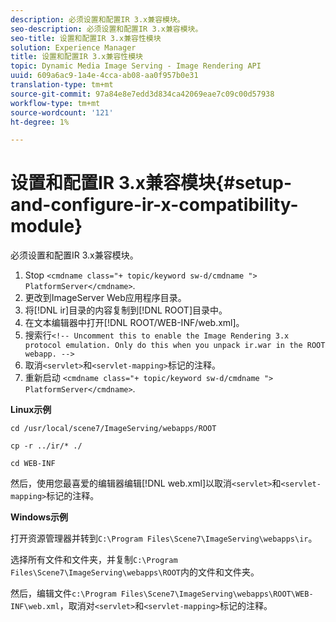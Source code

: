 ```yaml
---
description: 必须设置和配置IR 3.x兼容模块。
seo-description: 必须设置和配置IR 3.x兼容模块。
seo-title: 设置和配置IR 3.x兼容性模块
solution: Experience Manager
title: 设置和配置IR 3.x兼容性模块
topic: Dynamic Media Image Serving - Image Rendering API
uuid: 609a6ac9-1a4e-4cca-ab08-aa0f957b0e31
translation-type: tm+mt
source-git-commit: 97a84e8e7edd3d834ca42069eae7c09c00d57938
workflow-type: tm+mt
source-wordcount: '121'
ht-degree: 1%

---
```



# 设置和配置IR 3.x兼容模块{#setup-and-configure-ir-x-compatibility-module}

必须设置和配置IR 3.x兼容模块。

1. Stop `<cmdname class="+ topic/keyword sw-d/cmdname ">  PlatformServer</cmdname>`.
1. 更改到ImageServer Web应用程序目录。
1. 将[!DNL ir]目录的内容复制到[!DNL ROOT]目录中。
1. 在文本编辑器中打开[!DNL ROOT/WEB-INF/web.xml]。
1. 搜索行`<!-- Uncomment this to enable the Image Rendering 3.x protocol emulation. Only do this when you unpack ir.war in the ROOT webapp. -->`
1. 取消`<servlet>`和`<servlet-mapping>`标记的注释。
1. 重新启动 `<cmdname class="+ topic/keyword sw-d/cmdname ">  PlatformServer</cmdname>`.

**Linux示例**

`cd /usr/local/scene7/ImageServing/webapps/ROOT`

`cp -r ../ir/* ./`

`cd WEB-INF`

然后，使用您最喜爱的编辑器编辑[!DNL web.xml]以取消`<servlet>`和`<servlet-mapping>`标记的注释。

**Windows示例**

打开资源管理器并转到`C:\Program Files\Scene7\ImageServing\webapps\ir`。

选择所有文件和文件夹，并复制`C:\Program Files\Scene7\ImageServing\webapps\ROOT`内的文件和文件夹。

然后，编辑文件`c:\Program Files\Scene7\ImageServing\webapps\ROOT\WEB-INF\web.xml`，取消对`<servlet>`和`<servlet-mapping>`标记的注释。
